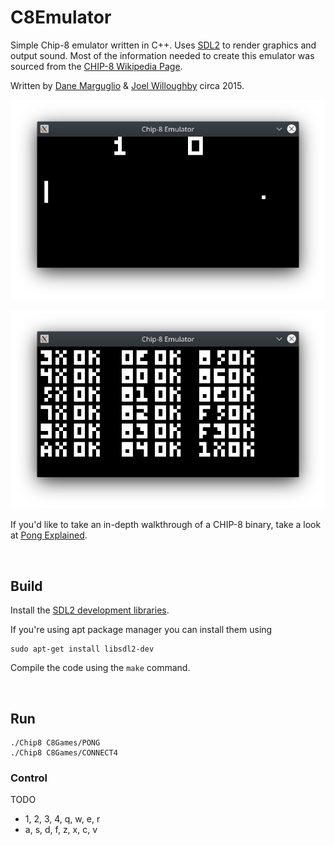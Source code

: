 # C8Emulator
Simple Chip-8 emulator written in C++. Uses [SDL2](https://www.libsdl.org/) to render graphics and output sound. Most of the information needed to create this emulator was sourced from the [CHIP-8 Wikipedia Page](https://en.wikipedia.org/wiki/CHIP-8).

Written by [Dane Marguglio](https://github.com/danemarguglio) & [Joel Willoughby](https://github.com/JoelWilloughby) circa 2015.


![Pong](img/pong.png "Pong")

![Opcode-Test](img/opcode_test.png "Opcode-test")




If you'd like to take an in-depth walkthrough of a CHIP-8 binary, take a look at [Pong Explained](Pong_Explained.md).


<br/>

## Build

Install the [SDL2 development libraries](https://www.libsdl.org/download-2.0.php).

If you're using apt package manager you can install them using 
```console
sudo apt-get install libsdl2-dev
```

Compile the code using the `make` command.


<br/>

## Run
```console
./Chip8 C8Games/PONG
./Chip8 C8Games/CONNECT4
```

### Control
TODO
- 1, 2, 3, 4, q, w, e, r
- a, s, d, f, z, x, c, v